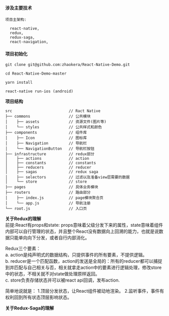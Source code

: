 #### 涉及主要技术
```
项目主架构:

  react-native,
  redux,
  redux-saga,
  react-navigation,

```

#### 项目初始化

```
git clone git@github.com:zhaokera/React-Native-Demo.git

cd React-Native-Demo-master

yarn install

react-native run-ios (android) 

```


**项目结构**

```
src                         // Ract Native
├── commons                 // 公共模块
│    ├── assets             // 资源文件(图片等)
│    └── styles             // 公共样式和颜色
├── components              // 组件库
│    ├── Icon               // 图标库
│    ├── Navigation         // 导航栏
│    └── NavigationButton   // 导航栏按钮
├── infrastructure          // redux部分
│    ├── actions            // action
│    ├── constants          // constants
│    ├── reducers           // reducer
│    ├── sagas              // redux saga
│    ├── selectors          // 过滤以及准备view层需要的数据
│    └── store              // store
├── pages                   // 具体业务模块             
├── routers                 // 路由部分
│    ├── index.js           // page模块聚合页
│    └── app.js             // 导航注册
└── root.js                 // 入口页
```

**关于Redux的理解** <br>
前提:React有props和state: props意味着父级分发下来的属性，state意味着组件内部可以自行管理的状态，并且整个React没有数据向上回溯的能力，也就是说数据只能单向向下分发，或者自行内部消化。<br>

Redux三个要素：<br>
a. action是纯声明式的数据结构，只提供事件的所有要素，不提供逻辑。<br>
b. reducer是一个匹配函数，action的发送是全局的：所有的reducer都可以捕捉到并匹配与自己相关与否，相关就拿走action中的要素进行逻辑处理，修改store中的状态，不相关就不对state做处理原样返回。<br>
c. store负责存储状态并可以被react api回调，发布action.

简单地说就是：
1.顶层分发状态，让React组件被动地渲染。
2.监听事件，事件有权利回到所有状态顶层影响状态。


**关于Redux-Saga的理解**
